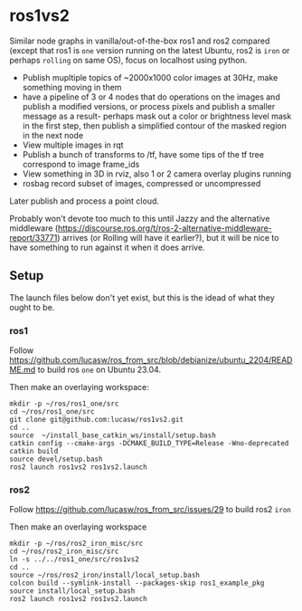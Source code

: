 # ros1vs2

Similar node graphs in vanilla/out-of-the-box ros1 and ros2 compared (except that ros1 is `one` version running on the latest Ubuntu, ros2 is `iron` or perhaps `rolling` on same OS), focus on localhost using python.

* Publish mupltiple topics of ~2000x1000 color images at 30Hz, make something moving in them
* have a pipeline of 3 or 4 nodes that do operations on the images and publish a modified versions, or process pixels and publish a smaller message as a result- perhaps mask out a color or brightness level mask in the first step, then publish a simplified contour of the masked region in the next node
* View multiple images in rqt
* Publish a bunch of transforms to /tf, have some tips of the tf tree correspond to image frame_ids
* View something in 3D in rviz, also 1 or 2 camera overlay plugins running
* rosbag record subset of images, compressed or uncompressed

Later publish and process a point cloud.

Probably won't devote too much to this until Jazzy and the alternative middleware (https://discourse.ros.org/t/ros-2-alternative-middleware-report/33771) arrives (or Rolling will have it earlier?), but it will be nice to have something to run against it when it does arrive.

## Setup

The launch files below don't yet exist, but this is the idead of what they ought to be.

### ros1

Follow https://github.com/lucasw/ros_from_src/blob/debianize/ubuntu_2204/README.md to build ros `one` on Ubuntu 23.04.

Then make an overlaying workspace:

```
mkdir -p ~/ros/ros1_one/src
cd ~/ros/ros1_one/src
git clone git@github.com:lucasw/ros1vs2.git
cd ..
source  ~/install_base_catkin_ws/install/setup.bash
catkin config --cmake-args -DCMAKE_BUILD_TYPE=Release -Wno-deprecated
catkin build
source devel/setup.bash
ros2 launch ros1vs2 ros1vs2.launch
```


### ros2

Follow https://github.com/lucasw/ros_from_src/issues/29 to build ros2 `iron`

Then make an overlaying workspace

```
mkdir -p ~/ros/ros2_iron_misc/src
cd ~/ros/ros2_iron_misc/src
ln -s ../../ros1_one/src/ros1vs2
cd ..
source ~/ros/ros2_iron/install/local_setup.bash
colcon build --symlink-install --packages-skip ros1_example_pkg
source install/local_setup.bash
ros2 launch ros1vs2 ros1vs2.launch
```
